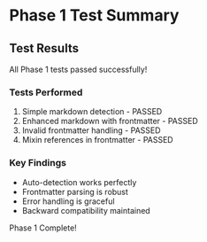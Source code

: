 # Phase 1 Test Summary

## Test Results

All Phase 1 tests passed successfully!

### Tests Performed
1. Simple markdown detection - PASSED
2. Enhanced markdown with frontmatter - PASSED
3. Invalid frontmatter handling - PASSED
4. Mixin references in frontmatter - PASSED

### Key Findings
- Auto-detection works perfectly
- Frontmatter parsing is robust
- Error handling is graceful
- Backward compatibility maintained

Phase 1 Complete!